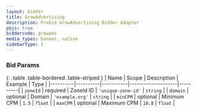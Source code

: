 ```yaml
---
layout: bidder
title: GrowAdvertising
description: Prebid GrowAdvertising Bidder Adapter
pbjs: true
biddercode: growads
media_types: banner, native
sidebarType: 1
---
```


### Bid Params

{: .table .table-bordered .table-striped }
| Name          | Scope    | Description  |  Example  | Type     |
|----------|----------|-----------|--------------------|----------|
| `zoneId` | required | ZoneId ID | `'unique-zone-id'` | `string` |
| `domain` | optional | Domain | `'example.org'` | `string` |
| `minCPM` | optional | Minimum CPM | `1.5` | `float` |
| `maxCPM` | optional | Maximum CPM | `10.8` | `float` |
